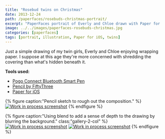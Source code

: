 ```yaml
---
title: "Rosebud twins on Christmas"
date: 2013-12-24
path: /paperfaces/rosebuds-christmas-portrait/
excerpt: "PaperFaces portrait of Everly and Chloe drawn with Paper for iOS on an iPad."
image: ../../images/paperfaces-rosebuds-christmas.jpg
categories: [paperfaces]
tags: [portrait, illustration, Paper for iOS, twins]
---
```


Just a simple drawing of my twin girls, Everly and Chloe enjoying wrapping paper. I suppose at this age they're more concerned with shredding the covering than what's hidden beneath it.

**Tools used:**

- [Pogo Connect Bluetooth Smart Pen](https://www.amazon.com/gp/product/B009K448L4/ref=as_li_ss_tl?ie=UTF8&camp=1789&creative=390957&creativeASIN=B009K448L4&linkCode=as2&tag=mademist-20)
- [Pencil by FiftyThree](https://www.amazon.com/FiftyThree-Digital-Stylus-Pencil-iPhone/dp/B01JJBUYR4/ref=as_li_ss_tl?keywords=pencil+53&qid=1550586265&s=gateway&sr=8-3&linkCode=ll1&tag=mademist-20&linkId=0134793cb840affff60f2e45a7f64678&language=en_US)
- [Paper for iOS](https://paper.bywetransfer.com/)

{% figure caption:"Pencil sketch to rough out the composition." %}
[![Work in process screenshot](../../images/paperfaces-rosebuds-christmas-process-1-750.jpg)](../../images/paperfaces-rosebuds-christmas-process-1-lg.jpg)
{% endfigure %}

{% figure caption:"Using blend to add a sense of depth to the drawing by blurring the background." class:"gallery-2-col" %}
[![Work in process screenshot](../../images/paperfaces-rosebuds-christmas-process-2-600.jpg)](../../images/paperfaces-rosebuds-christmas-process-2-lg.jpg)
[![Work in process screenshot](../../images/paperfaces-rosebuds-christmas-process-3-600.jpg)](../../images/paperfaces-rosebuds-christmas-process-3-lg.jpg)
{% endfigure %}
